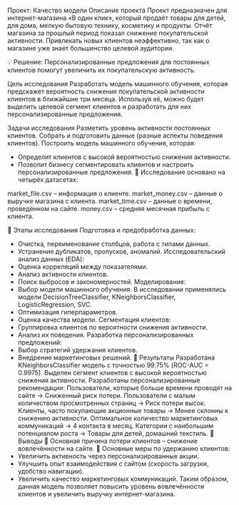 Проект: Качество модели
Описание проекта
Проект предназначен для интернет-магазина «В один клик», который продаёт товары для детей, для дома, мелкую бытовую технику, косметику и продукты.
Отчёт магазина за прошлый период показал снижение покупательской активности.
Привлекать новых клиентов неэффективно, так как о магазине уже знает большинство целевой аудитории.

💡 Решение: Персонализированные предложения для постоянных клиентов помогут увеличить их покупательскую активность.

Цель исследования
Разработать модель машинного обучения, которая предскажет вероятность снижения покупательской активности клиентов в ближайшие три месяца.
Используя её, можно будет выделить целевой сегмент клиентов и разработать для них персонализированные предложения.

Задачи исследования
Разметить уровень активности постоянных клиентов.
Собрать и подготовить данные (разные аспекты поведения клиентов).
Построить модель машинного обучения, которая:
- Определит клиентов с высокой вероятностью снижения активности.
- Позволит бизнесу сегментировать клиентов и настроить персонализированные предложения.
📌 Исследование основано на четырёх датасетах:

market_file.csv – информация о клиенте.
market_money.csv – данные о выручке магазина с клиента.
market_time.csv – данные о времени, проведённом на сайте.
money.csv – средняя месячная прибыль с клиента.

📌 Этапы исследования
Подготовка и предобработка данных:
- Очистка, переименование столбцов, работа с типами данных.
- Устранение дубликатов, пропусков, аномалий.
Исследовательский анализ данных (EDA):
- Оценка корреляций между показателями.
- Анализ активности клиентов.
- Поиск выбросов и закономерностей.
Моделирование:
- Выбор модели машинного обучения. В исследовании применялись модели DecisionTreeClassifier, KNeighborsClassifier, LogisticRegression, SVC.
- Оптимизация гиперпараметров.
- Оценка качества модели.
Сегментация клиентов:
- Группировка клиентов по вероятности снижения активности.
- Анализ их поведения.
Разработка персонализированных предложений:
- Выбор стратегий удержания клиентов.
- Внедрение маркетинговых решений.
📌 Результаты
Разработана KNeighborsClassifier модель с точностью 99.75% (ROC-AUC = 0.9975).
Выделен сегмент клиентов с высокой вероятностью снижения активности.
Разработаны персонализированные рекомендации:
Пользователи, которые больше времени проводят на сайте → Сниженный риск потери.
Пользователи с малым количеством просмотренных страниц → Риск потери высок.
Клиенты, часто покупающие акционные товары → Менее склонны к снижению активности.
Оптимальное количество маркетинговых коммуникаций → 4 контакта в месяц.
Категории с наибольшим потенциалом роста → Товары для детей, домашний текстиль.
📌 Выводы
🔹 Основная причина потери клиентов – снижение вовлечённости на сайте.
🔹 Основные меры по удержанию клиентов:
- Увеличить активность через персонализированные акции.
- Улучшить опыт взаимодействия с сайтом (скорость загрузки, удобство навигации).
- Увеличить качество маркетинговых коммуникаций.
Таким образом, данная модель позволяет повысить уровень вовлечённости клиентов и увеличить выручку интернет-магазина.